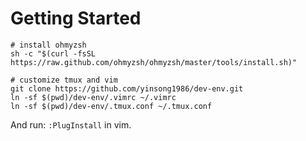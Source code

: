 # Getting Started
    
    # install ohmyzsh
    sh -c "$(curl -fsSL https://raw.github.com/ohmyzsh/ohmyzsh/master/tools/install.sh)"

    # customize tmux and vim
    git clone https://github.com/yinsong1986/dev-env.git
    ln -sf $(pwd)/dev-env/.vimrc ~/.vimrc
    ln -sf $(pwd)/dev-env/.tmux.conf ~/.tmux.conf
    
And run: `:PlugInstall` in vim.

